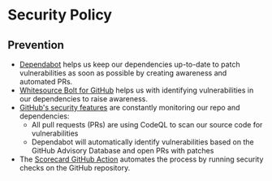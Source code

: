 # Security Policy

## Prevention

- [Dependabot](https://docs.github.com/en/code-security/dependabot/dependabot-security-updates/about-dependabot-security-updates) helps us keep our dependencies up-to-date to patch vulnerabilities as soon as possible by creating awareness and automated PRs.
- [Whitesource Bolt for GitHub](https://www.whitesourcesoftware.com/free-developer-tools/bolt/) helps us with identifying vulnerabilities in our dependencies to raise awareness.
- [GitHub's security features](https://github.com/features/security) are constantly monitoring our repo and dependencies:
  - All pull requests (PRs) are using CodeQL to scan our source code for vulnerabilities
  - Dependabot will automatically identify vulnerabilities based on the GitHub Advisory Database and open PRs with patches
- The [Scorecard GitHub Action](https://github.com/ossf/scorecard-action) automates the process by running security checks on the GitHub repository.
